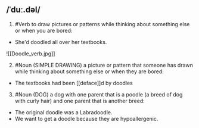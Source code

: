 ## /ˈduː.dəl/
1. #Verb 
to draw pictures or patterns while thinking about something else or when you are bored:

- She'd doodled all over her textbooks.

![[Doodle_verb.jpg]]

2. #Noun
(SIMPLE DRAWING)
a picture or pattern that someone has drawn while thinking about something else or when they are bored:

- The textbooks had been [[deface]]d by doodles 

3. #Noun
(DOG)
a dog with one parent that is a poodle (a breed of dog with curly hair) and one parent that is another breed:

- The original doodle was a Labradoodle.
- We want to get a doodle because they are hypoallergenic.

